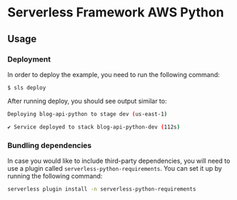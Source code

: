 # Serverless Framework AWS Python

## Usage

### Deployment

In order to deploy the example, you need to run the following command:

```
$ sls deploy
```

After running deploy, you should see output similar to:

```bash
Deploying blog-api-python to stage dev (us-east-1)

✔ Service deployed to stack blog-api-python-dev (112s)
```

### Bundling dependencies

In case you would like to include third-party dependencies, you will need to use a plugin called `serverless-python-requirements`. You can set it up by running the following command:

```bash
serverless plugin install -n serverless-python-requirements
```
